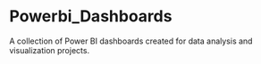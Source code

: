 # Powerbi_Dashboards
A collection of Power BI dashboards created for data analysis and visualization projects.

